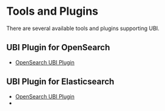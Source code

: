 # Tools and Plugins

There are several available tools and plugins supporting UBI.

## UBI Plugin for OpenSearch 

* [OpenSearch UBI Plugin](https://www.github.com/opensearch-project/user-behavior-insights)

## UBI Plugin for Elasticsearch

* [OpenSearch UBI Plugin](https://github.com/o19s/user-behavior-insights-elasticsearch)
* 